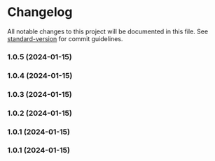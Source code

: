# Changelog

All notable changes to this project will be documented in this file. See [standard-version](https://github.com/conventional-changelog/standard-version) for commit guidelines.

### 1.0.5 (2024-01-15)

### 1.0.4 (2024-01-15)

### 1.0.3 (2024-01-15)

### 1.0.2 (2024-01-15)

### 1.0.1 (2024-01-15)

### 1.0.1 (2024-01-15)
